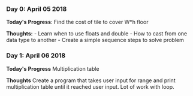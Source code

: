 
### Day 0: April 05 2018

**Today's Progress**: Find the cost of tile to cover W*h floor

**Thoughts:**
    - Learn when to use floats and double
    - How to cast from one data type to another
    - Create a simple sequence steps to solve problem

### Day 1: April 06 2018

**Today's Progress** Multiplication table

**Thoughts**
    Create a program that takes user input for range and print multiplication table until it reached user input. Lot of work with loop. 
